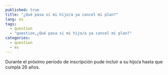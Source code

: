 ```yaml
---
published: true
title: "¿Qué pasa si mi hijo/a ya cancel mi plan?"
lang: es
tags: 
  - question
  - "question,¿Qué pasa si mi hijo/a ya cancel mi plan?"
categories: 
  - question
  - es
---
```


Durante el próximo período de inscripción pude incluir a su hijo/a hasta que cumpla 26 años.
